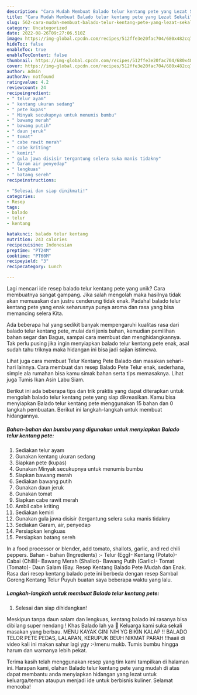 ```yaml
---
description: "Cara Mudah Membuat Balado telur kentang pete yang Lezat Sekali"
title: "Cara Mudah Membuat Balado telur kentang pete yang Lezat Sekali"
slug: 562-cara-mudah-membuat-balado-telur-kentang-pete-yang-lezat-sekali
category: Uncategorized
date: 2022-08-26T09:27:06.510Z
image: https://img-global.cpcdn.com/recipes/512ffe3e20fac704/680x482cq70/balado-telur-kentang-pete-foto-resep-utama.jpg
hideToc: false
enableToc: true
enableTocContent: false
thumbnail: https://img-global.cpcdn.com/recipes/512ffe3e20fac704/680x482cq70/balado-telur-kentang-pete-foto-resep-utama.jpg
cover: https://img-global.cpcdn.com/recipes/512ffe3e20fac704/680x482cq70/balado-telur-kentang-pete-foto-resep-utama.jpg
author: Admin
authorAv: notfound
ratingvalue: 4.2
reviewcount: 24
recipeingredient:
- " telur ayam"
- " kentang ukuran sedang"
- " pete kupas"
- " Minyak secukupnya untuk menumis bumbu"
- " bawang merah"
- " bawang putih"
- " daun jeruk"
- " tomat"
- " cabe rawit merah"
- " cabe kriting"
- " kemiri"
- " gula jawa disisir tergantung selera suka manis tidakny"
- " Garam air penyedap"
- " lengkuas"
- " batang sereh"
recipeinstructions:

- "Selesai dan siap dinikmati!"
categories:
- Resep
tags:
- balado
- telur
- kentang

katakunci: balado telur kentang 
nutrition: 243 calories
recipecuisine: Indonesian
preptime: "PT24M"
cooktime: "PT60M"
recipeyield: "3"
recipecategory: Lunch

---
```





Lagi mencari ide resep balado telur kentang pete yang unik? Cara membuatnya sangat gampang. Jika salah mengolah maka hasilnya tidak akan memuaskan dan justru cenderung tidak enak. Padahal balado telur kentang pete yang enak seharusnya punya aroma dan rasa yang bisa memancing selera Kita.





Ada beberapa hal yang sedikit banyak mempengaruhi kualitas rasa dari balado telur kentang pete, mulai dari jenis bahan, kemudian pemilihan bahan segar dan Bagus, sampai cara membuat dan menghidangkannya. Tak perlu pusing jika ingin menyiapkan balado telur kentang pete enak,      asal sudah tahu triknya maka hidangan ini bisa jadi sajian istimewa.














Lihat juga cara membuat Telur Kentang Pete Balado dan masakan sehari-hari lainnya. Cara membuat dan resep Balado Pete Telur enak, sederhana, simple ala rumahan bisa kamu simak bahan serta tips memasaknya. Lihat juga Tumis Ikan Asin Labu Siam.






Berikut ini ada beberapa tips dan trik praktis yang dapat diterapkan untuk mengolah balado telur kentang pete yang siap dikreasikan. Kamu bisa menyiapkan Balado telur kentang pete menggunakan 15 bahan dan 0 langkah pembuatan. Berikut ini langkah-langkah untuk membuat hidangannya.

<!--inarticleads1-->

##### Bahan-bahan dan bumbu yang digunakan untuk menyiapkan Balado telur kentang pete:

1. Sediakan  telur ayam
1. Gunakan  kentang ukuran sedang
1. Siapkan  pete (kupas)
1. Gunakan  Minyak secukupnya untuk menumis bumbu
1. Siapkan  bawang merah
1. Sediakan  bawang putih
1. Gunakan  daun jeruk
1. Gunakan  tomat
1. Siapkan  cabe rawit merah
1. Ambil  cabe kriting
1. Sediakan  kemiri
1. Gunakan  gula jawa disisir (tergantung selera suka manis tidakny
1. Sediakan  Garam, air, penyedap
1. Persiapkan  lengkuas
1. Persiapkan  batang sereh


In a food processor or blender, add tomato, shallots, garlic, and red chili peppers. Bahan - bahan (Ingredients) :- Telur (Egg)- Kentang (Potato)- Cabai (Chilli)- Bawang Merah (Shallot)- Bawang Putih (Garlic)- Tomat (Tomato)- Daun Salam (Bay. Resep Kentang Balado Pete Mudah dan Enak. Rasa dari resep kentang balado pete ini berbeda dengan resep Sambal Goreng Kentang Telur Puyuh buatan saya beberapa waktu yang lalu. 

<!--inarticleads2-->

##### Langkah-langkah untuk membuat Balado telur kentang pete:


1. Selesai dan siap dihidangkan!

Meskipun tanpa daun salam dan lengkuas, kentang balado ini rasanya bisa dibilang super nendang ! Khas Balado lah ya 🙂 Keluarga kami suka sekali masakan yang berbau. MENU KAYAK GINI NIH YG BIKIN KALAP !! BALADO TELOR PETE PEDAS, LALAPAN, KERUPUK BEUH NIKMAT PARAH !!haaii di video kali ini makan sahur lagi ygy :-)menu mukb. Tumis bumbu hingga harum dan warnanya lebih pekat. 

Terima kasih telah menggunakan resep yang tim kami tampilkan di halaman ini. Harapan kami, olahan Balado telur kentang pete yang mudah di atas dapat membantu anda menyiapkan hidangan yang lezat untuk keluarga/teman ataupun menjadi ide untuk berbisnis kuliner. Selamat mencoba!
